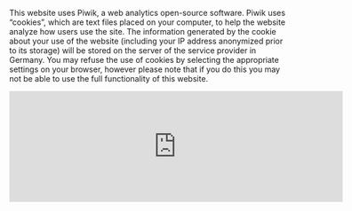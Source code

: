 <!--
.. title: Data Privacy Statement
.. slug: data-privacy-statement
.. date: 2016-05-15 00:32:17 UTC+02:00
.. type: text
-->

This website uses Piwik, a web analytics open-source software. Piwik uses “cookies”, which are text files placed on your
computer, to help the website analyze how users use the site. The information generated by the cookie about your use of
the website (including your IP address anonymized prior to its storage) will be stored on the server of the service
provider in Germany. You may refuse the use of cookies by selecting the appropriate settings on your browser, however
please note that if you do this you may not be able to use the full functionality of this website.

<iframe style="border: 0; height: 200px; width: 600px;" src="https://piwik.wolkenplanet.de/index.php?module=CoreAdminHome&action=optOut&language=en"></iframe>
